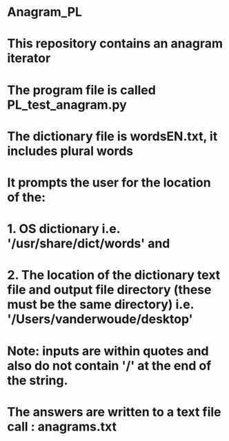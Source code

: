 # Anagram_PL
# This repository contains an anagram iterator

# The program file is called PL_test_anagram.py
# The dictionary file is wordsEN.txt, it includes plural words
# It prompts the user for the location of the:
# 1. OS dictionary i.e. '/usr/share/dict/words' and 
# 2. The location of the dictionary text file and output file directory (these must be the same directory) i.e. '/Users/vanderwoude/desktop'
# Note: inputs are within quotes and also do not contain '/' at the end of the string. 
# The answers are written to a text file call : anagrams.txt
